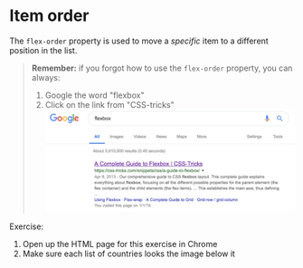# Item order

The `flex-order` property is used to move a *specific* item to a different position in the list.

> **Remember:** if you forgot how to use the `flex-order` property, you can always:
> 1. Google the word "flexbox"
> 2. Click on the link from "CSS-tricks"
> ![Screenshot of how to google flexbox](/images/13-googling-flexbox.png)

Exercise:

1. Open up the HTML page for this exercise in Chrome
2. Make sure each list of countries looks the image below it